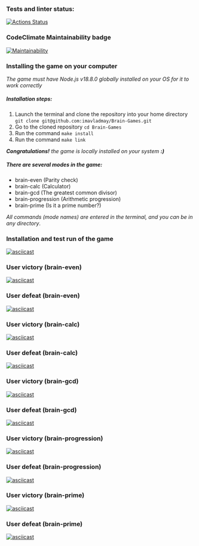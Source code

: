 ### Tests and linter status:
[![Actions Status](https://github.com/thevladmay/frontend-project-44/workflows/hexlet-check/badge.svg)](https://github.com/thevladmay/frontend-project-44/actions)
### CodeClimate Maintainability badge
[![Maintainability](https://api.codeclimate.com/v1/badges/84d188118682fb688e6c/maintainability)](https://codeclimate.com/github/imavladmay/Brain-Games/maintainability)

### Installing the game on your computer

*The game must have Node.js v18.8.0 globally installed on your OS for it to work correctly*

##### Installation steps:
1. Launch the terminal and clone the repository into your home directory
```git clone git@github.com:imavladmay/Brain-Games.git```
2. Go to the cloned repository ```cd Brain-Games```
3. Run the command ```make install```
4. Run the command ```make link```

***Congratulations!*** *the game is locally installed on your system* ***:)***

##### There are several modes in the game:
- brain-even (Parity check)
- brain-calc (Calculator)
- brain-gcd (The greatest common divisor)
- brain-progression (Arithmetic progression)
- brain-prime (Is it a prime number?)

*All commands (mode names) are entered in the terminal, and you can be in any directory*.

### Installation and test run of the game

[![asciicast](https://asciinema.org/a/enggws19enPhfsxm3SLmM85tC.svg)](https://asciinema.org/a/enggws19enPhfsxm3SLmM85tC)

### User victory (brain-even)

[![asciicast](https://asciinema.org/a/Eyt6mrxa8FGzng4PLwstQk1kh.svg)](https://asciinema.org/a/Eyt6mrxa8FGzng4PLwstQk1kh)

### User defeat (brain-even)

[![asciicast](https://asciinema.org/a/eYNtZfy9DaADAQXD7huzstDEH.svg)](https://asciinema.org/a/eYNtZfy9DaADAQXD7huzstDEH)

### User victory (brain-calc)

[![asciicast](https://asciinema.org/a/S8mV9sjoGfclyBqnOS6ZDNxPv.svg)](https://asciinema.org/a/S8mV9sjoGfclyBqnOS6ZDNxPv)

### User defeat (brain-calc)

[![asciicast](https://asciinema.org/a/hOtAGyglfhqZJot450Q8Diemi.svg)](https://asciinema.org/a/hOtAGyglfhqZJot450Q8Diemi)

### User victory (brain-gcd)

[![asciicast](https://asciinema.org/a/K6u7njfyK6H0fk2bifnJlNyKk.svg)](https://asciinema.org/a/K6u7njfyK6H0fk2bifnJlNyKk)

### User defeat (brain-gcd)

[![asciicast](https://asciinema.org/a/98YutigPyISbgN4CnlKzlqgUK.svg)](https://asciinema.org/a/98YutigPyISbgN4CnlKzlqgUK)

### User victory (brain-progression)

[![asciicast](https://asciinema.org/a/BAtihxSphkLJUkQ8LskViV2wQ.svg)](https://asciinema.org/a/BAtihxSphkLJUkQ8LskViV2wQ)

### User defeat (brain-progression)

[![asciicast](https://asciinema.org/a/Vt6EHSMhtLsBJirNbwuqHQUj8.svg)](https://asciinema.org/a/Vt6EHSMhtLsBJirNbwuqHQUj8)

### User victory (brain-prime)

[![asciicast](https://asciinema.org/a/gyfVPE2ZZvdVC2oiEKqoNaA6J.svg)](https://asciinema.org/a/gyfVPE2ZZvdVC2oiEKqoNaA6J)

### User defeat (brain-prime)

[![asciicast](https://asciinema.org/a/7pkcox1QNLTEIdGzVNN9ikWCT.svg)](https://asciinema.org/a/7pkcox1QNLTEIdGzVNN9ikWCT)
